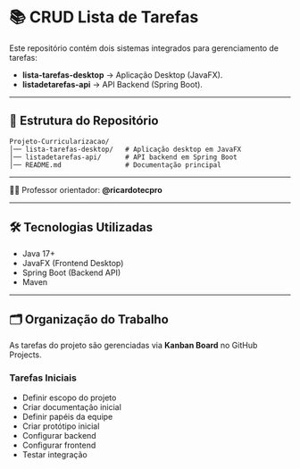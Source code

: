 # 📚 CRUD Lista de Tarefas
Este repositório contém dois sistemas integrados para gerenciamento de tarefas:  
- **lista-tarefas-desktop** → Aplicação Desktop (JavaFX).  
- **listadetarefas-api** → API Backend (Spring Boot).  

---

## 🚀 Estrutura do Repositório
```
Projeto-Curricularizacao/
│── lista-tarefas-desktop/   # Aplicação desktop em JavaFX
│── listadetarefas-api/      # API backend em Spring Boot
│── README.md                # Documentação principal
```

---

👨‍🏫 Professor orientador: **@ricardotecpro**

---

## 🛠 Tecnologias Utilizadas
- Java 17+  
- JavaFX (Frontend Desktop)  
- Spring Boot (Backend API)  
- Maven  

---

## 🗂 Organização do Trabalho
As tarefas do projeto são gerenciadas via **Kanban Board** no GitHub Projects.  

### Tarefas Iniciais
- Definir escopo do projeto  
- Criar documentação inicial  
- Definir papéis da equipe  
- Criar protótipo inicial  
- Configurar backend  
- Configurar frontend  
- Testar integração  

